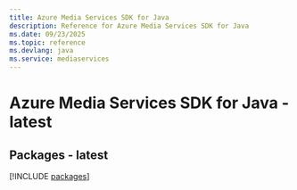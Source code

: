 ```yaml
---
title: Azure Media Services SDK for Java
description: Reference for Azure Media Services SDK for Java
ms.date: 09/23/2025
ms.topic: reference
ms.devlang: java
ms.service: mediaservices
---
```

# Azure Media Services SDK for Java - latest
## Packages - latest
[!INCLUDE [packages](media-services-index.md)]